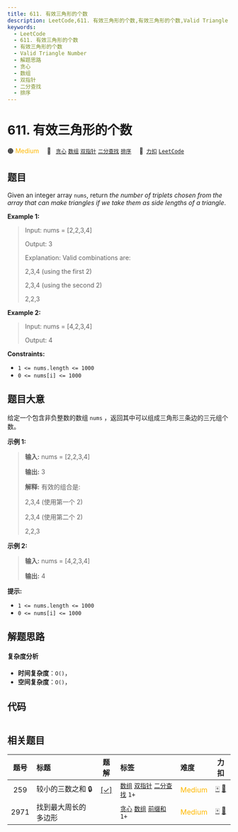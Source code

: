 ```yaml
---
title: 611. 有效三角形的个数
description: LeetCode,611. 有效三角形的个数,有效三角形的个数,Valid Triangle Number,解题思路,贪心,数组,双指针,二分查找,排序
keywords:
  - LeetCode
  - 611. 有效三角形的个数
  - 有效三角形的个数
  - Valid Triangle Number
  - 解题思路
  - 贪心
  - 数组
  - 双指针
  - 二分查找
  - 排序
---
```


# 611. 有效三角形的个数

🟠 <font color=#ffb800>Medium</font>&emsp; 🔖&ensp; [`贪心`](/tag/greedy.md) [`数组`](/tag/array.md) [`双指针`](/tag/two-pointers.md) [`二分查找`](/tag/binary-search.md) [`排序`](/tag/sorting.md)&emsp; 🔗&ensp;[`力扣`](https://leetcode.cn/problems/valid-triangle-number) [`LeetCode`](https://leetcode.com/problems/valid-triangle-number)

## 题目

Given an integer array `nums`, return _the number of triplets chosen from the
array that can make triangles if we take them as side lengths of a triangle_.



**Example 1:**

> Input: nums = [2,2,3,4]
> 
> Output: 3
> 
> Explanation: Valid combinations are: 
> 
> 2,3,4 (using the first 2)
> 
> 2,3,4 (using the second 2)
> 
> 2,2,3

**Example 2:**

> Input: nums = [4,2,3,4]
> 
> Output: 4

**Constraints:**

  * `1 <= nums.length <= 1000`
  * `0 <= nums[i] <= 1000`


## 题目大意

给定一个包含非负整数的数组 `nums` ，返回其中可以组成三角形三条边的三元组个数。



**示例 1:**

> 
> 
> 
> 
> 
> **输入:** nums = [2,2,3,4]
> 
> **输出:** 3
> 
> **解释:** 有效的组合是: 
> 
> 2,3,4 (使用第一个 2)
> 
> 2,3,4 (使用第二个 2)
> 
> 2,2,3
> 
> 

**示例 2:**

> 
> 
> 
> 
> 
> **输入:** nums = [4,2,3,4]
> 
> **输出:** 4



**提示:**

  * `1 <= nums.length <= 1000`
  * `0 <= nums[i] <= 1000`


## 解题思路

#### 复杂度分析

- **时间复杂度**：`O()`，
- **空间复杂度**：`O()`，

## 代码

```javascript

```

## 相关题目

<!-- prettier-ignore -->
| 题号 | 标题 | 题解 | 标签 | 难度 | 力扣 |
| :------: | :------ | :------: | :------ | :------ | :------: |
| 259 | 较小的三数之和 🔒 | [[✓]](/problem/0259.md) |  [`数组`](/tag/array.md) [`双指针`](/tag/two-pointers.md) [`二分查找`](/tag/binary-search.md) `1+` | <font color=#ffb800>Medium</font> | [🀄️](https://leetcode.cn/problems/3sum-smaller) [🔗](https://leetcode.com/problems/3sum-smaller) |
| 2971 | 找到最大周长的多边形 |  |  [`贪心`](/tag/greedy.md) [`数组`](/tag/array.md) [`前缀和`](/tag/prefix-sum.md) `1+` | <font color=#ffb800>Medium</font> | [🀄️](https://leetcode.cn/problems/find-polygon-with-the-largest-perimeter) [🔗](https://leetcode.com/problems/find-polygon-with-the-largest-perimeter) |